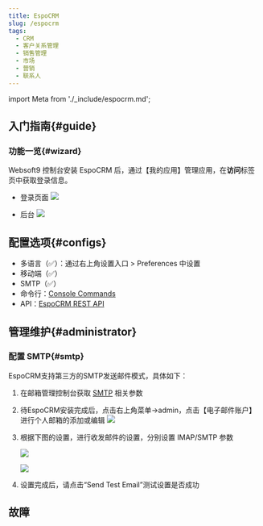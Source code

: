 ```yaml
---
title: EspoCRM
slug: /espocrm
tags:
  - CRM
  - 客户关系管理
  - 销售管理
  - 市场
  - 营销
  - 联系人
---
```


import Meta from './_include/espocrm.md';

<Meta name="meta" />

## 入门指南{#guide}

### 功能一览{#wizard}

Websoft9 控制台安装 EspoCRM 后，通过【我的应用】管理应用，在**访问**标签页中获取登录信息。  

- 登录页面
   ![](http://libs.websoft9.com/Websoft9/DocsPicture/zh/espocrm/espocrm-login-websoft9.png)

- 后台
   ![](http://libs.websoft9.com/Websoft9/DocsPicture/zh/espocrm/espocrm-main-websoft9.png)


## 配置选项{#configs}

- 多语言（✅）：通过右上角设置入口 > Preferences 中设置
- 移动端（✅）
- SMTP（✅）
- 命令行：[Console Commands](https://docs.espocrm.com/administration/commands/)
- API：[EspoCRM REST API](https://docs.espocrm.com/development/api/)

## 管理维护{#administrator}

### 配置 SMTP{#smtp}

EspoCRM支持第三方的SMTP发送邮件模式，具体如下：

1. 在邮箱管理控制台获取 [SMTP](./administrator/smtp) 相关参数
   
2. 待EspoCRM安装完成后，点击右上角菜单->admin，点击【电子邮件账户】进行个人邮箱的添加或编辑
   ![](http://libs.websoft9.com/Websoft9/DocsPicture/zh/espocrm/espocrm-smtp-1-websoft9.png)

3. 根据下图的设置，进行收发邮件的设置，分别设置 IMAP/SMTP 参数

   ![](http://libs.websoft9.com/Websoft9/DocsPicture/zh/espocrm/espocrm-smtp-2-websoft9.png)

   ![](http://libs.websoft9.com/Websoft9/DocsPicture/zh/espocrm/espocrm-smtp-3-websoft9.png)

4. 设置完成后，请点击“Send Test Email”测试设置是否成功

## 故障